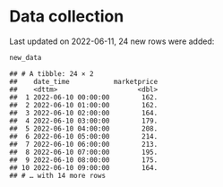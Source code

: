 Data collection
================

Last updated on 2022-06-11, 24 new rows were added:

``` r
new_data
```

    ## # A tibble: 24 × 2
    ##    date_time           marketprice
    ##    <dttm>                    <dbl>
    ##  1 2022-06-10 00:00:00        162.
    ##  2 2022-06-10 01:00:00        162.
    ##  3 2022-06-10 02:00:00        164.
    ##  4 2022-06-10 03:00:00        179.
    ##  5 2022-06-10 04:00:00        208.
    ##  6 2022-06-10 05:00:00        214.
    ##  7 2022-06-10 06:00:00        213.
    ##  8 2022-06-10 07:00:00        195.
    ##  9 2022-06-10 08:00:00        175.
    ## 10 2022-06-10 09:00:00        164.
    ## # … with 14 more rows
